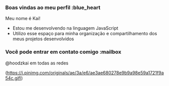 ### Boas vindas ao meu perfil :blue_heart

Meu nome é Kai!

- Estou me desenvolvendo na linguagem JavaScript
- Utilizo esse espaço para minha organização e compartilhamento dos meus projetos desenvolvidos

### Você pode entrar em contato comigo :mailbox

@hoodzkai em todas as redes 

(https://i.pinimg.com/originals/ae/3a/e6/ae3ae680278e9b9a98e59a1721f9a54c.gifl)

